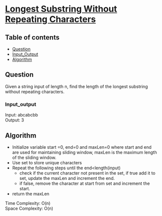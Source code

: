 # [Longest Substring Without Repeating Characters](https://www.codingninjas.com/codestudio/problems/longest-substring-without-repeating-characters_8230684?challengeSlug=striver-sde-challenge&leftPanelTab=1)

## Table of contents

- [Question](#question)
- [Input_Output](#input_output)
- [Algorithm](#algorithm)

## Question
Given a string input of length n, find the length of the longest substring without repeating characters.

### Input_output
Input: abcabcbb  </br>
Output: 3

## Algorithm
- Initialize variable start =0, end=0 and maxLen=0 where start and end are used for maintaining sliding window, maxLen is the maximum length of the sliding window.
- Use set to store unique characters
- Repeat the following steps until the end<length(input)
    - check if the current character not present in the set, if true add it to set, update the maxLen and increment the end.
    - if false, remove the character at start from set and increment the start.
- return the maxLen

Time Complexity: O(n)</br>
Space Complexity: O(n)
